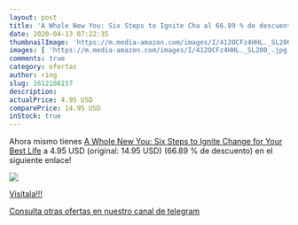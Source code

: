```yaml
---
layout: post
title: 'A Whole New You: Six Steps to Ignite Cha al 66.89 % de descuento'
date: 2020-04-13 07:22:35
thumbnailImage: 'https://m.media-amazon.com/images/I/412OCFz4HHL._SL200_.jpg'
images: [ 'https://m.media-amazon.com/images/I/412OCFz4HHL._SL200_.jpg' ]
comments: true
category: ofertas
author: ring
slug: 1612186157
description:
actualPrice: 4.95 USD
comparePrice: 14.95 USD
inStock: true
---
```


Ahora mismo tienes [A Whole New You: Six Steps to Ignite Change for Your Best Life](https://www.amazon.com/dp/1612186157/?tag=redken08-20) a 4.95 USD (original: 14.95 USD) (66.89 %  de descuento) en el siguiente enlace!

[![](https://m.media-amazon.com/images/I/412OCFz4HHL._SL200_.jpg)](https://www.amazon.com/dp/1612186157/?tag=redken08-20)

[Visítala!!!](https://www.amazon.com/dp/1612186157/?tag=redken08-20)

[Consulta otras ofertas en nuestro canal de telegram](https://t.me/s/ofertas25)
